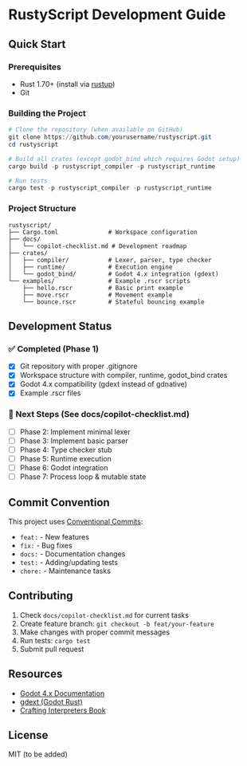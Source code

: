 # RustyScript Development Guide

## Quick Start

### Prerequisites
- Rust 1.70+ (install via [rustup](https://rustup.rs/))
- Git

### Building the Project

```powershell
# Clone the repository (when available on GitHub)
git clone https://github.com/yourusername/rustyscript.git
cd rustyscript

# Build all crates (except godot_bind which requires Godot setup)
cargo build -p rustyscript_compiler -p rustyscript_runtime

# Run tests
cargo test -p rustyscript_compiler -p rustyscript_runtime
```

### Project Structure

```
rustyscript/
├── Cargo.toml              # Workspace configuration
├── docs/
│   └── copilot-checklist.md # Development roadmap
├── crates/
│   ├── compiler/           # Lexer, parser, type checker
│   ├── runtime/            # Execution engine
│   └── godot_bind/         # Godot 4.x integration (gdext)
└── examples/               # Example .rscr scripts
    ├── hello.rscr          # Basic print example
    ├── move.rscr           # Movement example
    └── bounce.rscr         # Stateful bouncing example
```

## Development Status

### ✅ Completed (Phase 1)
- [x] Git repository with proper .gitignore
- [x] Workspace structure with compiler, runtime, godot_bind crates
- [x] Godot 4.x compatibility (gdext instead of gdnative)
- [x] Example .rscr files

### 🔄 Next Steps (See docs/copilot-checklist.md)
- [ ] Phase 2: Implement minimal lexer
- [ ] Phase 3: Implement basic parser
- [ ] Phase 4: Type checker stub
- [ ] Phase 5: Runtime execution
- [ ] Phase 6: Godot integration
- [ ] Phase 7: Process loop & mutable state

## Commit Convention

This project uses [Conventional Commits](https://www.conventionalcommits.org/):
- `feat:` - New features
- `fix:` - Bug fixes
- `docs:` - Documentation changes
- `test:` - Adding/updating tests
- `chore:` - Maintenance tasks

## Contributing

1. Check `docs/copilot-checklist.md` for current tasks
2. Create feature branch: `git checkout -b feat/your-feature`
3. Make changes with proper commit messages
4. Run tests: `cargo test`
5. Submit pull request

## Resources

- [Godot 4.x Documentation](https://docs.godotengine.org/en/stable/)
- [gdext (Godot Rust)](https://godot-rust.github.io/docs/gdext/)
- [Crafting Interpreters Book](https://craftinginterpreters.com/)

## License

MIT (to be added)
